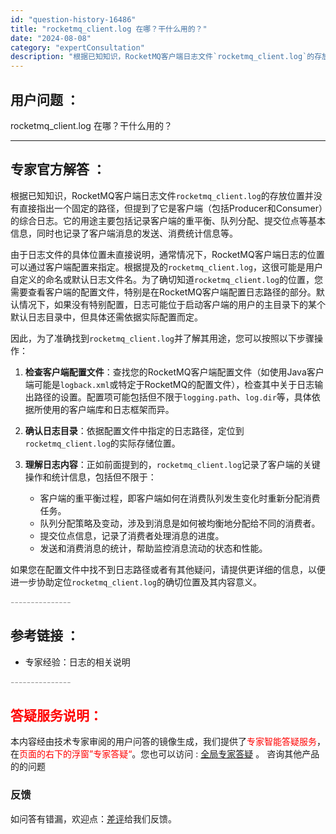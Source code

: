 ```yaml
---
id: "question-history-16486"
title: "rocketmq_client.log 在哪？干什么用的？"
date: "2024-08-08"
category: "expertConsultation"
description: "根据已知知识，RocketMQ客户端日志文件`rocketmq_client.log`的存放位置并没有直接指出一个固定的路径，但提到了它是客户端（包括Producer和Consumer）的综合日志。它的用途主要包括记录客户端的重平衡、队列分配、提交位点等基本信息，同时也记录了客户端消息的发送、消费统"
---
```


## 用户问题 ： 
 rocketmq_client.log 在哪？干什么用的？  

---------------
## 专家官方解答 ：

根据已知知识，RocketMQ客户端日志文件`rocketmq_client.log`的存放位置并没有直接指出一个固定的路径，但提到了它是客户端（包括Producer和Consumer）的综合日志。它的用途主要包括记录客户端的重平衡、队列分配、提交位点等基本信息，同时也记录了客户端消息的发送、消费统计信息等。

由于日志文件的具体位置未直接说明，通常情况下，RocketMQ客户端日志的位置可以通过客户端配置来指定。根据提及的`rocketmq_client.log`，这很可能是用户自定义的命名或默认日志文件名。为了确切知道`rocketmq_client.log`的位置，您需要查看客户端的配置文件，特别是在RocketMQ客户端配置日志路径的部分。默认情况下，如果没有特别配置，日志可能位于启动客户端的用户的主目录下的某个默认日志目录中，但具体还需依据实际配置而定。

因此，为了准确找到`rocketmq_client.log`并了解其用途，您可以按照以下步骤操作：

1. **检查客户端配置文件**：查找您的RocketMQ客户端配置文件（如使用Java客户端可能是`logback.xml`或特定于RocketMQ的配置文件），检查其中关于日志输出路径的设置。配置项可能包括但不限于`logging.path`、`log.dir`等，具体依据所使用的客户端库和日志框架而异。

2. **确认日志目录**：依据配置文件中指定的日志路径，定位到`rocketmq_client.log`的实际存储位置。

3. **理解日志内容**：正如前面提到的，`rocketmq_client.log`记录了客户端的关键操作和统计信息，包括但不限于：
   - 客户端的重平衡过程，即客户端如何在消费队列发生变化时重新分配消费任务。
   - 队列分配策略及变动，涉及到消息是如何被均衡地分配给不同的消费者。
   - 提交位点信息，记录了消费者处理消息的进度。
   - 发送和消费消息的统计，帮助监控消息流动的状态和性能。

如果您在配置文件中找不到日志路径或者有其他疑问，请提供更详细的信息，以便进一步协助定位`rocketmq_client.log`的确切位置及其内容意义。


<font color="#949494">---------------</font> 


## 参考链接 ：

* 专家经验：日志的相关说明 


 <font color="#949494">---------------</font> 
 


## <font color="#FF0000">答疑服务说明：</font> 

本内容经由技术专家审阅的用户问答的镜像生成，我们提供了<font color="#FF0000">专家智能答疑服务</font>，在<font color="#FF0000">页面的右下的浮窗”专家答疑“</font>。您也可以访问 : [全局专家答疑](https://answer.opensource.alibaba.com/docs/intro) 。 咨询其他产品的的问题

### 反馈
如问答有错漏，欢迎点：[差评](https://ai.nacos.io/user/feedbackByEnhancerGradePOJOID?enhancerGradePOJOId=16495)给我们反馈。
